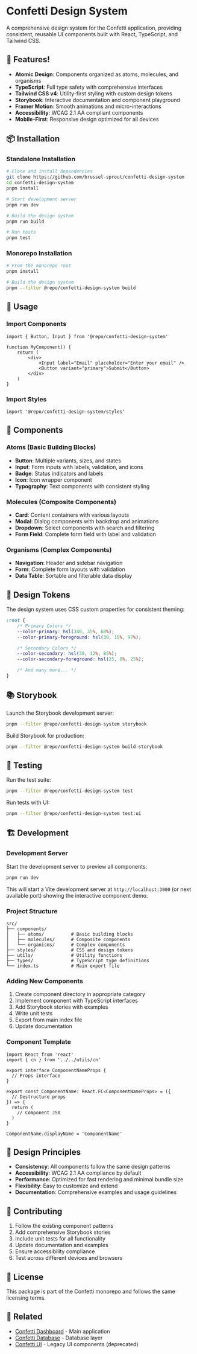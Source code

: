# Confetti Design System

A comprehensive design system for the Confetti application, providing consistent, reusable UI components built with React, TypeScript, and Tailwind CSS.

## 🚀 Features!

- **Atomic Design**: Components organized as atoms, molecules, and organisms
- **TypeScript**: Full type safety with comprehensive interfaces
- **Tailwind CSS v4**: Utility-first styling with custom design tokens
- **Storybook**: Interactive documentation and component playground
- **Framer Motion**: Smooth animations and micro-interactions
- **Accessibility**: WCAG 2.1 AA compliant components
- **Mobile-First**: Responsive design optimized for all devices

## 📦 Installation

### Standalone Installation
```bash
# Clone and install dependencies
git clone https://github.com/brussel-sprout/confetti-design-system
cd confetti-design-system
pnpm install

# Start development server
pnpm run dev

# Build the design system
pnpm run build

# Run tests
pnpm test
```

### Monorepo Installation
```bash
# From the monorepo root
pnpm install

# Build the design system
pnpm --filter @repo/confetti-design-system build
```

## 🎯 Usage

### Import Components

```tsx
import { Button, Input } from '@repo/confetti-design-system'

function MyComponent() {
	return (
		<div>
			<Input label="Email" placeholder="Enter your email" />
			<Button variant="primary">Submit</Button>
		</div>
	)
}
```

### Import Styles

```tsx
import '@repo/confetti-design-system/styles'
```

## 🧩 Components

### Atoms (Basic Building Blocks)

- **Button**: Multiple variants, sizes, and states
- **Input**: Form inputs with labels, validation, and icons
- **Badge**: Status indicators and labels
- **Icon**: Icon wrapper component
- **Typography**: Text components with consistent styling

### Molecules (Composite Components)

- **Card**: Content containers with various layouts
- **Modal**: Dialog components with backdrop and animations
- **Dropdown**: Select components with search and filtering
- **Form Field**: Complete form field with label and validation

### Organisms (Complex Components)

- **Navigation**: Header and sidebar navigation
- **Form**: Complete form layouts with validation
- **Data Table**: Sortable and filterable data display

## 🎨 Design Tokens

The design system uses CSS custom properties for consistent theming:

```css
:root {
	/* Primary Colors */
	--color-primary: hsl(340, 35%, 68%);
	--color-primary-foreground: hsl(30, 15%, 97%);

	/* Secondary Colors */
	--color-secondary: hsl(30, 12%, 85%);
	--color-secondary-foreground: hsl(25, 8%, 25%);

	/* And many more... */
}
```

## 📚 Storybook

Launch the Storybook development server:

```bash
pnpm --filter @repo/confetti-design-system storybook
```

Build Storybook for production:

```bash
pnpm --filter @repo/confetti-design-system build-storybook
```

## 🧪 Testing

Run the test suite:

```bash
pnpm --filter @repo/confetti-design-system test
```

Run tests with UI:

```bash
pnpm --filter @repo/confetti-design-system test:ui
```

## 🏗️ Development

### Development Server
Start the development server to preview all components:

```bash
pnpm run dev
```

This will start a Vite development server at `http://localhost:3000` (or next available port) showing the interactive component demo.

### Project Structure

```
src/
├── components/
│   ├── atoms/          # Basic building blocks
│   ├── molecules/      # Composite components
│   └── organisms/      # Complex components
├── styles/             # CSS and design tokens
├── utils/              # Utility functions
├── types/              # TypeScript type definitions
└── index.ts            # Main export file
```

### Adding New Components

1. Create component directory in appropriate category
2. Implement component with TypeScript interfaces
3. Add Storybook stories with examples
4. Write unit tests
5. Export from main index file
6. Update documentation

### Component Template

```tsx
import React from 'react'
import { cn } from '../../utils/cn'

export interface ComponentNameProps {
  // Props interface
}

export const ComponentName: React.FC<ComponentNameProps> = ({
  // Destructure props
}) => {
  return (
    // Component JSX
  )
}

ComponentName.displayName = 'ComponentName'
```

## 🎯 Design Principles

- **Consistency**: All components follow the same design patterns
- **Accessibility**: WCAG 2.1 AA compliance by default
- **Performance**: Optimized for fast rendering and minimal bundle size
- **Flexibility**: Easy to customize and extend
- **Documentation**: Comprehensive examples and usage guidelines

## 🤝 Contributing

1. Follow the existing component patterns
2. Add comprehensive Storybook stories
3. Include unit tests for all functionality
4. Update documentation and examples
5. Ensure accessibility compliance
6. Test across different devices and browsers

## 📄 License

This package is part of the Confetti monorepo and follows the same licensing terms.

## 🔗 Related

- [Confetti Dashboard](../confetti-dash/) - Main application
- [Confetti Database](../confetti-db/) - Database layer
- [Confetti UI](../confetti-ui/) - Legacy UI components (deprecated)
